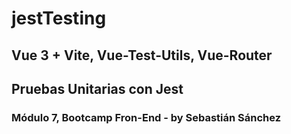 # jestTesting
## Vue 3 + Vite, Vue-Test-Utils, Vue-Router

## Pruebas Unitarias con Jest
### Módulo 7, Bootcamp Fron-End - by Sebastián Sánchez